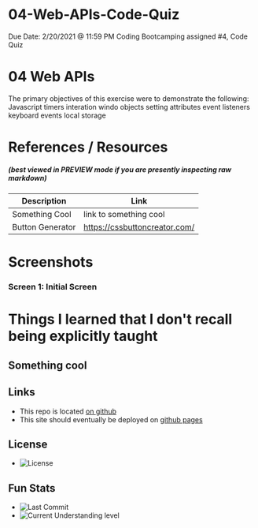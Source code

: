 # 04-Web-APIs-Code-Quiz
Due Date: 2/20/2021 @ 11:59 PM
Coding Bootcamping assigned #4, Code Quiz

# 04 Web APIs
The primary objectives of this exercise were to demonstrate the following:
Javascript
timers
interation
windo objects
setting attributes
event listeners
keyboard events
local storage



# References / Resources 

##### (best viewed in PREVIEW mode if you are presently inspecting raw markdown)

|Description|Link|
|-----------|----|
|Something Cool|link to something cool|
|Button Generator|https://cssbuttoncreator.com/|

# Screenshots
### Screen 1: **Initial Screen**

# Things I learned that I don't recall being explicitly taught

## Something cool

## Links
* This repo is located [on github](https://github.com/jonesjsc/04-Web-APIs-Code-Quiz)
* This site should eventually be deployed on [github pages](https://jonesjsc.github.io/04-Web-APIs-Code-Quiz/)

## License
* ![License](https://img.shields.io/github/license/jonesjsc/04-Web-APIs-Code-Quiz)

## Fun Stats
* ![Last Commit](https://img.shields.io/github/last-commit/jonesjsc/04-Web-APIs-Code-Quiz)
* ![Current Understanding level](https://img.shields.io/badge/Understanding%20Level-Gettin%20There-yellow)